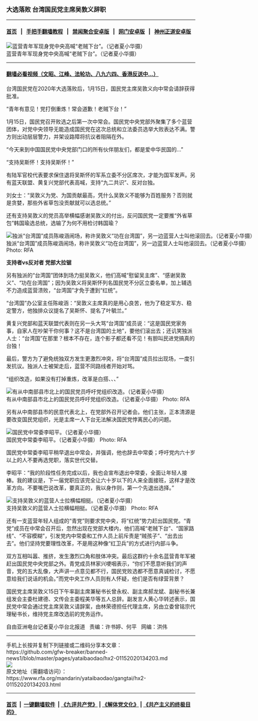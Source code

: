 ### 大选落败  台湾国民党主席吴敦义辞职
------------------------

#### [首页](https://github.com/gfw-breaker/banned-news1/blob/master/README.md) &nbsp;&nbsp;|&nbsp;&nbsp; [手把手翻墙教程](https://github.com/gfw-breaker/guides/wiki) &nbsp;&nbsp;|&nbsp;&nbsp; [禁闻聚合安卓版](https://github.com/gfw-breaker/bn-android) &nbsp;&nbsp;|&nbsp;&nbsp; [网门安卓版](https://github.com/oGate2/oGate) &nbsp;&nbsp;|&nbsp;&nbsp; [神州正道安卓版](https://github.com/SzzdOgate/update) 



<div id="headerimg">
 <img alt="蓝营青年军现身党中央高喊“老贼下台”。（记者夏小华摄）" src="https://www.rfa.org/mandarin/yataibaodao/gangtai/hx2-01152020134203.html/4e00.JPG/@@images/e106fcc0-2a7b-47a4-aeb0-f478746e2432.jpeg" title="蓝营青年军现身党中央高喊“老贼下台”。（记者夏小华摄）"/>
 <div id="headerimgcontents">
  <div id="headerimgcaption">
   <span>
    蓝营青年军现身党中央高喊“老贼下台”。（记者夏小华摄）
   </span>
   <!-- zoomattribute -->
  </div>
  <!-- headerimgcaption -->
 </div>
 <!-- headerimagecontents -->
</div>

<hr/>


#### [翻墙必看视频（文昭、江峰、法轮功、八九六四、香港反送中...）](http://167.172.214.107/home.html)

<div id="storytext">
 <div>
  <div class="slot_header">
  </div>
 </div>
 <p>
  台湾国民党在2020年大选落败后，1月15日，国民党主席吴敦义向中常会请辞获得批准。
 </p>
 <p>
  “青年有意见！党打倒重炼！常会道歉！老贼下台！”
 </p>
 <p>
 </p>
 <p>
 </p>
 <p>
  1月15日，国民党召开败选之后第一次中常会。国民党中央党部外聚集了多个蓝营团体，对党中央领导无能造成国民党在这次总统和立法委员选举大败表达不满。警方则出动层层警力，并架设路障将抗议者阻隔在外。
 </p>
 <p>
  “今天来到中国国民党中央党部门口的所有伙伴朋友们，都是爱中华民国的…”
 </p>
 <p>
  “支持吴斯怀！支持吴斯怀！”
 </p>
 <p>
  有陆军官校代表要求保住退将吴斯怀的军系立委不分区席次，才能为国军发声。另有蓝天联盟、黄复兴党部代表高喊，支持“九二共识”、反对台独。
 </p>
 <p>
  刘女士：“吴敦义为党、为国贡献最高，凭什么吴敦义不能够为百姓服务？否则就是贪婪，那些外省草包没贡献就可以选总统。”
 </p>
 <p>
  还有支持吴敦义的党员高举横幅感谢吴敦义的付出，反问国民党一定要推“外省草包”韩国瑜选总统，选输了为何不用检讨韩国瑜？
 </p>
 <p>
  <div class="image-inline captioned" style="width:680px;">
   <div style="width:680px;">
    <img alt="独派“台湾国”成员陈峻涵闹场，称许吴敦义“功在台湾国”，另一边蓝营人士叫他滚回去。（记者夏小华摄）" src="https://www.rfa.org/mandarin/yataibaodao/gangtai/hx2-01152020134203.html/4e8c.JPG" title="独派“台湾国”成员陈峻涵闹场，称许吴敦义“功在台湾国”，另一边蓝营人士叫他滚回去。（记者夏小华摄）"/>
   </div>
   <div class="image-caption">
    <span style="width:680px;">
     独派“台湾国”成员陈峻涵闹场，称许吴敦义“功在台湾国”，另一边蓝营人士叫他滚回去。（记者夏小华摄）
    </span>
    <span class="copyright">
     Photo: RFA
    </span>
   </div>
  </div>
 </p>
 <p>
  <b>
   支持者vs反对者 党部大拉锯
  </b>
 </p>
 <p>
  另有独派的“台湾国”团体到场力挺吴敦义，他们高喊“慰留吴主席”、“感谢吴敦义”、“功在台湾国”；因为吴敦义将吴斯怀列名国民党不分区立委名单，加上辅选不力造成蓝营溃败，“台湾国”才免于遭到“红统”。
 </p>
 <p>
  “台湾国”办公室主任陈峻涵：“吴敦义主席真的是用心良苦，他为了稳定军方、稳定警方，他独排众议提名了吴斯怀、提名了叶毓兰。”
 </p>
 <p>
  黄复兴党部和蓝天联盟代表则在另一头大骂“台湾国”成员说：“这是国民党家务事，自家人在吵架干你何事？这不是台湾国的土地”，要他们滚出去；还讥笑独派人士：“台湾国”在那里？根本不存在，连个影子都还看不见！有胆叫民进党搞真的台独！
 </p>
 <p>
  最后，警方为了避免统独双方发生更激烈冲突，将“台湾国”成员拉出现场，一度引发抗议。独派人士被架走后，蓝营不同路线者开始对骂。
 </p>
 <p>
  “组织改造，如果没有打掉重炼，改革是白搭、、、”
 </p>
 <p>
  <div class="image-inline captioned" style="width:680px;">
   <div style="width:680px;">
    <img alt="有从中南部县市北上的国民党员呼吁党组织改造。（记者夏小华摄）" src="https://www.rfa.org/mandarin/yataibaodao/gangtai/hx2-01152020134203.html/4e94.JPG" title="有从中南部县市北上的国民党员呼吁党组织改造。（记者夏小华摄）"/>
   </div>
   <div class="image-caption">
    <span style="width:680px;">
     有从中南部县市北上的国民党员呼吁党组织改造。（记者夏小华摄）
    </span>
    <span class="copyright">
     Photo: RFA
    </span>
   </div>
  </div>
 </p>
 <p>
  另有从中南部县市的民意代表北上，在党部外召开记者会。他们主张，正本清源是要改变国民党组织，光是主席一人下台无法解决国民党悖离民心的问题。
 </p>
 <p>
  <div class="image-inline captioned" style="width:680px;">
   <div style="width:680px;">
    <img alt="国民党中常委李昭平。（记者夏小华摄）" src="https://www.rfa.org/mandarin/yataibaodao/gangtai/hx2-01152020134203.html/56db.JPG" title="国民党中常委李昭平。（记者夏小华摄）"/>
   </div>
   <div class="image-caption">
    <span style="width:680px;">
     国民党中常委李昭平。（记者夏小华摄）
    </span>
    <span class="copyright">
     Photo: RFA
    </span>
   </div>
  </div>
 </p>
 <p>
  国民党中常委李昭平稍早退出中常会，并强调，他也辞去中常委；呼吁党内六十岁以上的人不要再选党职，落实世代交替。
 </p>
 <p>
  李昭平：“我的阶段性任务完成以后，我也会宣布退出中常委，全面让年轻人接棒。我的建议是，下一届党职应该完全让六十岁以下的人来全面接班，这样才是改革方向。不要嘴巴说改革，要真正的，我以身作则，第一个先退出选择。”
 </p>
 <p>
  <div class="image-inline captioned" style="width:680px;">
   <div style="width:680px;">
    <img alt="支持吴敦义的蓝营人士拉横幅相挺。（记者夏小华摄）" src="https://www.rfa.org/mandarin/yataibaodao/gangtai/hx2-01152020134203.html/4e09.JPG" title="支持吴敦义的蓝营人士拉横幅相挺。（记者夏小华摄）"/>
   </div>
   <div class="image-caption">
    <span style="width:680px;">
     支持吴敦义的蓝营人士拉横幅相挺。（记者夏小华摄）
    </span>
    <span class="copyright">
     Photo: RFA
    </span>
   </div>
  </div>
 </p>
 <p>
  还有一支蓝营年轻人组成的“青党”则要求党中央，将“红统”势力赶出国民党。“青党”成员在中常会召开后，忽然出现在党部大楼内，他们高喊“老贼下台”、“国家路线”、“不容模糊”，引发党内中常委和工作人员上前斥责是“贼孩子”、“出去出去”。他们坚持党要理性改革，不是用这种像“红卫兵”的方式进行内部斗争。
 </p>
 <p>
  双方互相叫嚣、推挤，发生激烈口角和肢体冲突。最后这群约十余名蓝营青年军被赶出国民党中央党部之外。青党成员林家兴哽咽表示，“你们不愿意听我们的声音，党的五大乱像，大声讲一点意见都不行，国民党败选都不愿意真诚检讨，不愿意给我们说话的机会。”而党中央工作人员则有人怀疑，他们是否有绿营背景？
 </p>
 <p>
  国民党主席吴敦义15日下午率副主席兼秘书长曾永权、副主席郝龙斌、副秘书长兼组发会主委杜建德、文传会主委程美华等五人总辞。副发言人黄心华转述表示，国民党中常会通过党主席吴敦义请辞案，由林荣德担任代理主席，另由立委曾铭宗代理秘书长，维持党主席改选前的党务运作。
 </p>
 <p>
 </p>
 <p>
  自由亚洲电台记者夏小华台北报道   责编：许书婷、何平   网编：洪伟
 </p>
</div>

<hr/>
手机上长按并复制下列链接或二维码分享本文章：<br/>
https://github.com/gfw-breaker/banned-news1/blob/master/pages/yataibaodao/hx2-01152020134203.md <br/>
<a href='https://github.com/gfw-breaker/banned-news1/blob/master/pages/yataibaodao/hx2-01152020134203.md'><img src='https://github.com/gfw-breaker/banned-news1/blob/master/pages/yataibaodao/hx2-01152020134203.md.png'/></a> <br/>
原文地址（需翻墙访问）：https://www.rfa.org/mandarin/yataibaodao/gangtai/hx2-01152020134203.html


------------------------
#### [首页](https://github.com/gfw-breaker/banned-news1/blob/master/README.md) &nbsp;|&nbsp; [一键翻墙软件](https://github.com/gfw-breaker/nogfw/blob/master/README.md) &nbsp;| [《九评共产党》](https://github.com/gfw-breaker/9ping.md/blob/master/README.md#九评之一评共产党是什么) | [《解体党文化》](https://github.com/gfw-breaker/jtdwh.md/blob/master/README.md) | [《共产主义的终极目的》](https://github.com/gfw-breaker/gczydzjmd.md/blob/master/README.md)


<img src='http://gfw-breaker.win/banned-news/pages/yataibaodao/hx2-01152020134203.md' width='0px' height='0px'/>